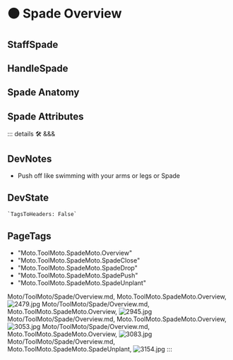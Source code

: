 
# 🟠 <moto>Spade Overview</moto>

## StaffSpade

## HandleSpade

## Spade Anatomy

## Spade Attributes

::: details 🛠 <dev>&&&</dev>

## DevNotes

- Push off like swimming with your arms or legs or Spade

## DevState

```py
`TagsToHeaders: False`
```

<h2>PageTags</h2>

- "Moto.ToolMoto.SpadeMoto.Overview"
- "Moto.ToolMoto.SpadeMoto.SpadeClose"
- "Moto.ToolMoto.SpadeMoto.SpadeDrop"
- "Moto.ToolMoto.SpadeMoto.SpadePush"
- "Moto.ToolMoto.SpadeMoto.SpadeUnplant"

Moto/ToolMoto/Spade/Overview.md, <dev>Moto.ToolMoto.SpadeMoto.Overview</dev>, ![2479.jpg](/PaperPhoto/2479.jpg)
Moto/ToolMoto/Spade/Overview.md, <dev>Moto.ToolMoto.SpadeMoto.Overview</dev>, ![2945.jpg](/PaperPhoto/2945.jpg)
Moto/ToolMoto/Spade/Overview.md, <dev>Moto.ToolMoto.SpadeMoto.Overview</dev>, ![3053.jpg](/PaperPhoto/3053.jpg)
Moto/ToolMoto/Spade/Overview.md, <dev>Moto.ToolMoto.SpadeMoto.Overview</dev>, ![3083.jpg](/PaperPhoto/3083.jpg)
Moto/ToolMoto/Spade/Overview.md, <dev>Moto.ToolMoto.SpadeMoto.SpadeUnplant</dev>, ![3154.jpg](/PaperPhoto/3154.jpg)
:::
